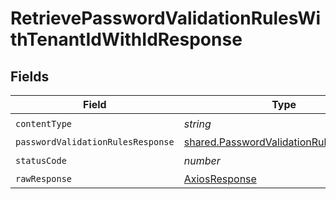 # RetrievePasswordValidationRulesWithTenantIdWithIdResponse


## Fields

| Field                                                                                            | Type                                                                                             | Required                                                                                         | Description                                                                                      |
| ------------------------------------------------------------------------------------------------ | ------------------------------------------------------------------------------------------------ | ------------------------------------------------------------------------------------------------ | ------------------------------------------------------------------------------------------------ |
| `contentType`                                                                                    | *string*                                                                                         | :heavy_check_mark:                                                                               | N/A                                                                                              |
| `passwordValidationRulesResponse`                                                                | [shared.PasswordValidationRulesResponse](../../models/shared/passwordvalidationrulesresponse.md) | :heavy_minus_sign:                                                                               | Success                                                                                          |
| `statusCode`                                                                                     | *number*                                                                                         | :heavy_check_mark:                                                                               | N/A                                                                                              |
| `rawResponse`                                                                                    | [AxiosResponse](https://axios-http.com/docs/res_schema)                                          | :heavy_minus_sign:                                                                               | N/A                                                                                              |